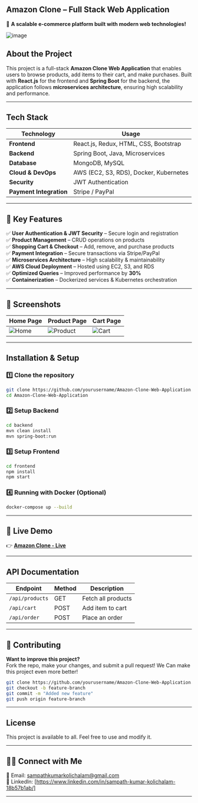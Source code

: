 ## **Amazon Clone – Full Stack Web Application**  
🛒 **A scalable e-commerce platform built with modern web technologies!**  

![image](https://github.com/user-attachments/assets/58cf3736-16b7-4a0d-90d6-df5e2ceeeb73)


## **About the Project**
This project is a full-stack **Amazon Clone Web Application** that enables users to browse products, add items to their cart, and make purchases. Built with **React.js** for the frontend and **Spring Boot** for the backend, the application follows **microservices architecture**, ensuring high scalability and performance.

---

## **Tech Stack**
| Technology  | Usage |
|------------|------------------------------------------------|
| **Frontend** | React.js, Redux, HTML, CSS, Bootstrap |
| **Backend** | Spring Boot, Java, Microservices |
| **Database** | MongoDB, MySQL |
| **Cloud & DevOps** | AWS (EC2, S3, RDS), Docker, Kubernetes |
| **Security** | JWT Authentication |
| **Payment Integration** | Stripe / PayPal |

---

## 🎯 **Key Features**
✅ **User Authentication & JWT Security** – Secure login and registration  
✅ **Product Management** – CRUD operations on products  
✅ **Shopping Cart & Checkout** – Add, remove, and purchase products  
✅ **Payment Integration** – Secure transactions via Stripe/PayPal  
✅ **Microservices Architecture** – High scalability & maintainability  
✅ **AWS Cloud Deployment** – Hosted using EC2, S3, and RDS  
✅ **Optimized Queries** – Improved performance by **30%**  
✅ **Containerization** – Dockerized services & Kubernetes orchestration  

---

## 📸 **Screenshots** 

| Home Page | Product Page | Cart Page |
|------------|------------|------------|
| ![Home](https://via.placeholder.com/300) | ![Product](https://via.placeholder.com/300) | ![Cart](https://via.placeholder.com/300) |

---

## **Installation & Setup**
### **1️⃣ Clone the repository**
```sh
git clone https://github.com/yourusername/Amazon-Clone-Web-Application.git
cd Amazon-Clone-Web-Application
```

### **2️⃣ Setup Backend**
```sh
cd backend
mvn clean install
mvn spring-boot:run
```

### **3️⃣ Setup Frontend**
```sh
cd frontend
npm install
npm start
```

### **4️⃣ Running with Docker (Optional)**
```sh
docker-compose up --build
```

---

## 🚀 **Live Demo**  
👉 **[Amazon Clone - Live](https://your-deployment-link.com)**  

---

## **API Documentation**
| Endpoint | Method | Description |
|----------|--------|-------------|
| `/api/products` | GET | Fetch all products |
| `/api/cart` | POST | Add item to cart |
| `/api/order` | POST | Place an order |

---

## 🤝 **Contributing**
**Want to improve this project?**  
Fork the repo, make your changes, and submit a pull request! We Can make this project even more better!

```sh
git clone https://github.com/yourusername/Amazon-Clone-Web-Application.git
git checkout -b feature-branch
git commit -m "Added new feature"
git push origin feature-branch
```

---

## **License**
This project is available to all. Feel free to use and modify it.  

---

## 👨‍💻 **Connect with Me**
📧 Email: [sampathkumarkolichalam@gmail.com](mailto:sampathkumarkolichalam@gmail.com)  
🔗 LinkedIn: [https://www.linkedin.com/in/sampath-kumar-kolichalam-18b57b1ab/]


---

